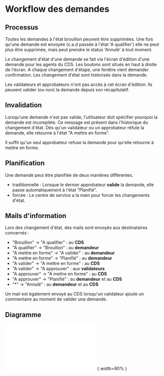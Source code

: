 
# Workflow des demandes

## Processus
Toutes les demandes à l'état brouillon peuvent être supprimées. Une fois qu'une demande est envoyée (c.a.d passée à l'état 'A qualifier') elle ne peut plus être supprimée, mais peut prendre le status 'Annulé' à tout moment.

Le changement d'état d'une demande se fait via l'écran d'édition d'une demande pour les agents du CDS.
Les boutons sont situés en haut à droite de l'écran. A chaque changement d'étape, une fenêtre vient demander confirmation. Les changement d'état sont historisés dans la demande.

Les validateurs et approbateurs n'ont pas accès à cet écran d'édition.
Ils peuvent valider (ou non) la demande depuis son récapitulatif.


## Invalidation
Lorsqu'une demande n'est pas valide, l'utilisateur doit spécifier pourquoi la demande est incomplète.
Ce message est présent dans l'historique du changement d'état.
Dès qu'un validateur ou un approbateur réfute la demande, elle retourne à l'état "A mettre en forme".

Il suffit qu'un seul approbateur refuse la demande pour qu'elle retourne à mettre en forme.


## Planification
Une demande peut être planifiée de deux manières différentes.  
* traditionnelle : Lorsque le dernier approbateur **valide** la demande, elle passe automatiquement à l'état "Planifié".
* forcée : Le centre de service a la main pour forcer les changements d'état.

## Mails d'information

Lors des changement d'état, des mails sont envoyés aux destinataires concernés : 

* "Brouillon" -> "A qualifier" : au **CDS**
* "A qualifier" -> "Brouillon" : au **demandeur**
* "A mettre en forme" -> "A valider" : au **demandeur**
* "A mettre en forme" -> "Planifié" : au **demandeur**
* "A valider" -> "A mettre en forme" : au **CDS**
* "A valider" -> "A approuver" : aux **validateurs**
* "A approuver" -> "A mettre en forme" : au **CDS**
* "A approuver" -> "Planifié" : au **demandeur** et au **CDS**
* "*" -> "Annulé" : au **demandeur** et au **CDS**

Un mail est également envoyé au CDS lorsqu'un validateur ajoute un commentaire au moment de valider une demande.


## Diagramme  

![diagramme](images/chap_05/workflow.pdf "Connexion"){ width=90% }